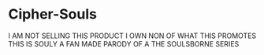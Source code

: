 # Cipher-Souls
I AM NOT SELLING THIS PRODUCT I OWN NON OF WHAT THIS PROMOTES THIS IS SOULY A FAN MADE PARODY OF A THE SOULSBORNE SERIES
